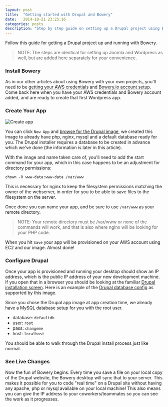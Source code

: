 ```yaml
---
layout: post
title:  "Getting started with Drupal and Bowery"
date:   2014-10-21 23:25:16
categories: posts
description: "Step by step guide on setting up a Drupal project using Bowery."
---
```


Follow this guide for getting a Drupal project up and running with Bowery.

> NOTE: The steps are identical for setting up Joomla and Wordpress as well, but are added here separately for your convenience.

### Install Bowery

As in our other articles about using Bowery with your own projects, you'll need to be [getting your AWS credentials](http://docs.aws.amazon.com/general/latest/gr/getting-aws-sec-creds.html) and [Bowery.io account setup](/start/ "Click to read Getting Started"). Come back here when you have your AWS credentials and Bowery account added, and are ready to create that first Wordpress app.

### Create Your App

![Create app](http://bowery-blog.s3.amazonaws.com/desktop/drupal/drupal_app_screen.png "Example Drupal app configuration")

You can click `New App` and [browse for the Drupal image](http://bowery.io/images/), we created this image to already have php, nginx, mysql and a default database ready for you. The Drupal installer requires a database to be created in advance which we've done (the information is later in this article).

With the image and name taken care of, you'll need to add the start command for your app, which in this case happens to be an adjustment for directory permissions:

```
chown -R www-data:www-data /var/www
```

This is necessary for nginx to keep the filesystem permissions matching the owner of the webserver, in order for you to be able to save files to the filesystem on the server.

Once done you can name your app, and be sure to use `/var/www` as your remote directory.

> NOTE: Your remote directory must be /var/www or none of the commands will work, and that is also where nginx will be looking for your PHP code.

When you hit `Save` your app will be provisioned on your AWS account using EC2 and our image. Almost done!

### Configure Drupal

Once your app is provisioned and running your desktop should show an IP address, which is the public IP address of your new development machine. If you open that in a browser you should be looking at the familiar [Drupal installation screen](http://bowery-blog.s3.amazonaws.com/desktop/drupal/d7_installer.png). Here is an example of the [Drupal database config](http://bowery-blog.s3.amazonaws.com/desktop/drupal/d7_installer_db.png) as supported by this image.

Since you chose the Drupal app image at app creation time, we already have a MySQL database setup for you with the root user.

* database: `defaultdb`
* user: `root`
* pass: `changeme`
* host: `localhost`

You should be able to walk through the Drupal install process just like normal.

### See Live Changes

Now the fun of Bowery begins. Every time you save a file on your local copy of the Drupal website, the Bowery desktop will sync that to your server. This makes it possible for you to code "real time" on a Drupal site without having any apache, php or mysql available on your local machine! This also means you can give the IP address to your coworkers/teammates so you can see the work as it progresses.
